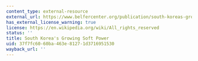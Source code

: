 ```yaml
---
content_type: external-resource
external_url: https://www.belfercenter.org/publication/south-koreas-growing-soft-power#:~:text=When%20the%20Association%20of%20Southeast,Korea%20was%20an%20important%20presence.&text=In%20a%20recent%20survey%20of,in%20terms%20of%20national%20power.
has_external_license_warning: true
license: https://en.wikipedia.org/wiki/All_rights_reserved
status: ''
title: South Korea's Growing Soft Power
uid: 37f7fc60-60ba-463e-8127-1d3716951530
wayback_url: ''
---
```

